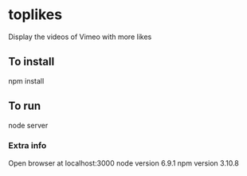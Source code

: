 # toplikes
Display the videos of Vimeo with more likes

## To install
npm install

## To run 
node server

### Extra info
Open browser at localhost:3000
node version 6.9.1
npm version 3.10.8




